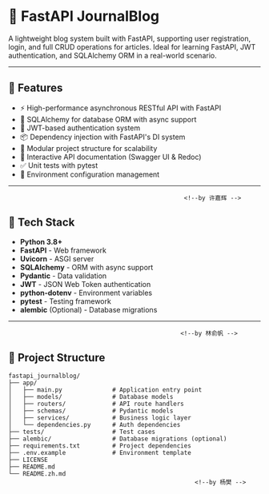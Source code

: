 # 📝 FastAPI JournalBlog

A lightweight blog system built with FastAPI, supporting user registration, login, and full CRUD operations for articles. Ideal for learning FastAPI, JWT authentication, and SQLAlchemy ORM in a real-world scenario.

---

## 🚀 Features

- ⚡ High-performance asynchronous RESTful API with FastAPI
- 🧱 SQLAlchemy for database ORM with async support
- 🔐 JWT-based authentication system
- 📦 Dependency injection with FastAPI's DI system
- 🧩 Modular project structure for scalability
- 📄 Interactive API documentation (Swagger UI & Redoc)
- ✅ Unit tests with pytest
- 🔧 Environment configuration management

---
                                                     <!--by 许嘉辉 -->
## 🧰 Tech Stack

- **Python 3.8+**
- **FastAPI** - Web framework
- **Uvicorn** - ASGI server
- **SQLAlchemy** - ORM with async support
- **Pydantic** - Data validation
- **JWT** - JSON Web Token authentication
- **python-dotenv** - Environment variables
- **pytest** - Testing framework
- **alembic** (Optional) - Database migrations

---
                                                    <!--by 林俞帆 -->
## 📁 Project Structure

```text
fastapi_journalblog/
├── app/
│   ├── main.py              # Application entry point
│   ├── models/              # Database models
│   ├── routers/             # API route handlers
│   ├── schemas/             # Pydantic models
│   ├── services/            # Business logic layer
│   └── dependencies.py      # Auth dependencies
├── tests/                   # Test cases
├── alembic/                 # Database migrations (optional)
├── requirements.txt         # Project dependencies
├── .env.example             # Environment template
├── LICENSE
├── README.md
└── README.zh.md
                                                    <!--by 杨樊 -->    